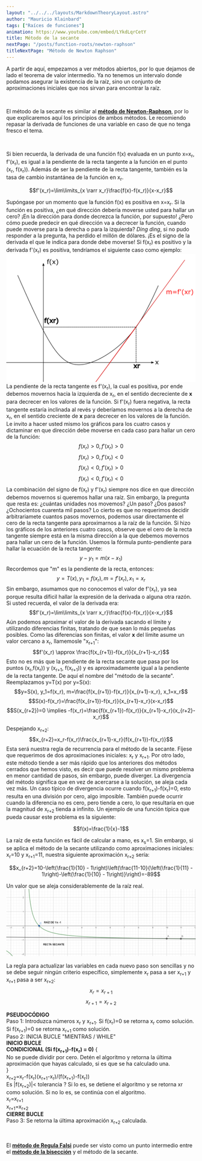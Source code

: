 ```yaml
---
layout: "../../../layouts/MarkdownTheoryLayout.astro"
author: "Mauricio Klainbard"
tags: ["Raíces de funciones"]
animation: https://www.youtube.com/embed/LYkdLqrCetY
title: Método de la secante  
nextPage: "/posts/function-roots/newton-raphson"
titleNextPage: "Método de Newton Raphson"
---
```


A partir de aquí, empezamos a ver métodos abiertos, por lo que dejamos de lado el teorema de valor intermedio. Ya no tenemos un intervalo donde podamos asegurar la existencia de la raíz, sino un conjunto de aproximaciones iniciales que nos sirvan para encontrar la raíz.

<br/>

El método de la secante es similar al [**método de Newton-Raphson**](/posts/function-roots/newton-raphson), por lo que explicaremos aquí los principios de ambos métodos. Le recomiendo repasar la derivada de funciones de una variable en caso de que no tenga fresco el tema.

<br/>

Si bien recuerda, la derivada de una función f(x) evaluada en un punto x=x<sub>r</sub>, f'(x<sub>r</sub>), es igual a la pendiente de la recta tangente a la función en el punto (x<sub>r</sub>, f(x<sub>r</sub>)). Además de ser la pendiente de la recta tangente, también es la tasa de cambio instantánea de la función en x<sub>r</sub>.

$$f'(x_r)=\lim\limits_{x \rarr x_r}\frac{f(x)-f(x_r)}{x-x_r}$$

Supóngase por un momento que la función f(x) es positiva en x=x<sub>r</sub>. Si la función es positiva, ¿en qué dirección debería moverse usted para hallar un cero? ¡En la dirección para donde decrezca la función, por supuesto! ¿Pero cómo puede predecir en qué dirección va a decrecer la función, cuando puede moverse para la derecha o para la izquierda? *Ding ding*, si no pudo responder a la pregunta, ha perdido el millón de dólares. ¡Es el signo de la derivada el que le indica para donde debe moverse! Si f(x<sub>r</sub>) es positivo y la derivada f'(x<sub>r</sub>) es positiva, tendríamos el siguiente caso como ejemplo:
![Ejemplo de derivada](../../../../public/example-derivate.png)
La pendiente de la recta tangente es f'(x<sub>r</sub>), la cual es positiva, por ende debemos movernos hacia la izquierda de x<sub>r</sub>, en el sentido decreciente de **x** para decrecer en los valores de la función. Si f'(x<sub>r</sub>) fuera negativa, la recta tangente estaría inclinada al revés y deberíamos movernos a la derecha de x<sub>r</sub>, en el sentido creciente de **x** para decrecer en los valores de la función. Le invito a hacer usted mismo los gráficos para los cuatro casos y dictaminar en que dirección debe moverse en cada caso para hallar un cero de la función:
$$f(x_r)>0, f'(x_r)>0$$
$$f(x_r)>0, f'(x_r)<0$$
$$f(x_r)<0,f'(x_r)>0$$
$$f(x_r)<0, f'(x_r)<0$$
La combinación del signo de f(x<sub>r</sub>) y f'(x<sub>r</sub>) siempre nos dice en que dirección debemos movernos si queremos hallar una raíz. Sin embargo, la pregunta que resta es: ¿cuántas unidades nos movemos? ¿Un paso? ¿Dos pasos? ¿Ochocientos cuarenta mil pasos? Lo cierto es que no requerimos decidir arbitrariamete cuantos pasos movernos, podemos usar directamente el cero de la recta tangente para aproximarnos a la raíz de la función. Si hizo los gráficos de los anteriores cuatro casos, observe que el cero de la recta tangente siempre está en la misma dirección a la que debemos movernos para hallar un cero de la función. Usemos la fórmula punto-pendiente para hallar la ecuación de la recta tangente:
$$y-y_1=m(x-x_1)$$
Recordemos que "m" es la pendiente de la recta, entonces:
$$y=T(x), y_1=f(x_r), m=f'(x_r), x_1=x_r$$
Sin embargo, asumamos que no conocemos el valor de f'(x<sub>r</sub>), ya sea porque resulta díficil hallar la expresión de la derivada o alguna otra razón. Si usted recuerda, el valor de la derivada era:
$$f'(x_r)=\lim\limits_{x \rarr x_r}\frac{f(x)-f(x_r)}{x-x_r}$$
Aún podemos aproximar el valor de la derivada sacando el límite y utilizando diferencias finitas, tratando de que sean lo más pequeñas posibles. Como las diferencias son finitas, el valor **x** del límite asume un valor cercano a x<sub>r</sub>, llamemosle "x<sub>r+1</sub>":
$$f'(x_r) \approx \frac{f(x_{r+1})-f(x_r)}{x_{r+1}-x_r}$$
Esto no es más que la pendiente de la recta secante que pasa por los puntos (x<sub>r</sub>,f(x<sub>r</sub>)) y (x<sub>r+1</sub>, f(x<sub>r+1</sub>)) y es aproximadamente igual a la pendiente de la recta tangente. De aquí el nombre del "método de la secante". Reemplazamos y=T(x) por y=S(x):
$$y=S(x), y_1=f(x_r), m=\frac{f(x_{r+1})-f(x_r)}{x_{r+1}-x_r}, x_1=x_r$$
$$S(x)-f(x_r)=\frac{f(x_{r+1})-f(x_r)}{x_{r+1}-x_r}(x-x_r)$$
$$S(x_{r+2})=0 \implies -f(x_r)=\frac{f(x_{r+1})-f(x_r)}{x_{r+1}-x_r}(x_{r+2}-x_r)$$

Despejando x<sub>r+2</sub>:
$$x_{r+2}=x_r-f(x_r)\frac{x_{r+1}-x_r}{f(x_{r+1})-f(x_r)}$$
Esta será nuestra regla de recurrencia para el método de la secante. Fíjese que requerimos de dos aproximaciones iniciales: x<sub>r</sub> y x<sub>r+1</sub>. Por otro lado, este método tiende a ser más rápido que los anteriores dos métodos cerrados que hemos visto, es decir que puede resolver un mismo problema en menor cantidad de pasos, sin embargo, puede diverger. La divergencia del método significa que en vez de acercarse a la solución, se aleja cada vez más. Un caso típico de divergencia ocurre cuando f(x<sub>r+1</sub>)-f(x<sub>r</sub>)=0, esto resulta en una división por cero, algo imposible. También puede ocurrir cuando la diferencia no es cero, pero tiende a cero, lo que resultaría en que la magnitud de x<sub>r+2</sub> tienda a infinito. Un ejemplo de una función típica que pueda causar este problema es la siguiente:

$$f(x)=\frac{1}{x}-1$$

La raíz de esta función es fácil de calcular a mano, es x<sub>s</sub>=1. Sin embargo, si se aplica el método de la secante utilizando como aproximaciones iniciales: x<sub>r</sub>=10 y x<sub>r+1</sub>=11, nuestra siguiente aproximación x<sub>r+2</sub> sería:

$$x_{r+2}=10-\left(\frac{1}{10} - 1\right)\left(\frac{11-10}{\left(\frac{1}{11} - 1\right)-\left(\frac{1}{10} - 1\right)}\right)=-89$$

Un valor que se aleja considerablemente de la raíz real.
![Ejemplo de recta secante](../../../../public/example-secant.png)

La regla para actualizar las variables en cada nuevo paso son sencillas y no se debe seguir ningún criterio específico, simplemente x<sub>r</sub> pasa a ser x<sub>r+1</sub> y x<sub>r+1</sub> pasa a ser x<sub>r+2</sub>:
$$x_r=x_{r+1}$$
$$x_{r+1}=x_{r+2}$$

**PSEUDOCÓDIGO**
<br/>
Paso 1: Introduzca números x<sub>r</sub> y x<sub>r+1</sub>. Si f(x<sub>r</sub>)=0 se retorna x<sub>r</sub> como solución. Si f(x<sub>r+1</sub>)=0 se retorna x<sub>r+1</sub> como solución.
<br/>
Paso 2: INICIA BUCLE "MIENTRAS / WHILE"
<br/>
**INICIO BUCLE**
<br/>
**CONDICIONAL (Si f(x<sub>r+1</sub>)-f(x<sub>r</sub>) = 0)** {
    <br/>
    No se puede dividir por cero. Detén el algoritmo y retorna la última aproximación que hayas calculado, si es que se ha calculado una.
    <br/>
}
<br/>
x<sub>r+2</sub>=x<sub>r</sub>-f(x<sub>r</sub>)(x<sub>r+1</sub>-x<sub>r</sub>)/(f(x<sub>r+1</sub>)-f(x<sub>r</sub>))
<br/>
Es |f(x<sub>r+2</sub>)|< tolerancia ? Si lo es, se detiene el algoritmo y se retorna xr como solución. Si no lo es, se continúa con el algoritmo.
<br/>
x<sub>r</sub>=x<sub>r+1</sub>
<br/>
x<sub>r+1</sub>=x<sub>r+2</sub>
<br/>
**CIERRE BUCLE**
<br/>
Paso 3: Se retorna la última aproximación x<sub>r+2</sub> calculada.

<br/>

El [**método de Regula Falsi**](/posts/function-roots/regula-falsi) puede ser visto como un punto intermedio entre el [**método de la bisección**](/posts/function-roots/bisection) y el método de la secante.